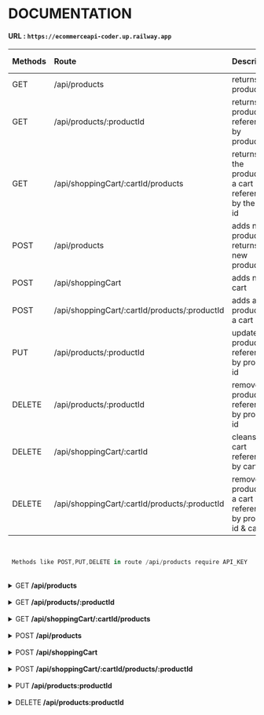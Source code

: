 # DOCUMENTATION
#### URL : `https://ecommerceapi-coder.up.railway.app`


| Methods | Route                                           | Description                                                       | Require API_KEY |
| :---    |     :---                                        | :---                                                              |  :---: |
| GET     | /api/products                                   | returns all products                                              |   NO   |
| GET     | /api/products/:productId                        | returns a product referenced by productId                         |   NO   |
| GET     | /api/shoppingCart/:cartId/products              | returns all the products of a cart referenced by the cart id      |   NO   |
| POST    | /api/products                                   | adds new product & returns the new product                        |   YES  |
| POST    | /api/shoppingCart                               | adds new cart                                                     |   NO   |
| POST    | /api/shoppingCart/:cartId/products/:productId   | adds a new product to a cart                                      |   NO   |
| PUT     | /api/products/:productId                        | updates a product referenced by product id                        |   YES  |
| DELETE  | /api/products/:productId                        | removes a product referenced by product id                        |   YES  |
| DELETE  | /api/shoppingCart/:cartId                       | cleans a cart referenced by cart id                               |   NO   |
| DELETE  | /api/shoppingCart/:cartId/products/:productId   | removes a product of a cart referenced by product id & cart id    |   NO   |
<br>

```js
 Methods like POST,PUT,DELETE in route /api/products require API_KEY
```
<br>

<details>
<summary>GET <b>/api/products</b></summary> 

<br>

```js
GET /api/products
GET https://ecommerceapi-coder.up.railway.app/api/products
```
## Example Response

### `status(200)`
```json
[
    {
        "id": 1,
        "productId": "MCO967705850",
        "title": "Laptop Asus M515da Gris 15.6 , Amd Ryzen 5 3500u  16gb De Ram 1tb Hdd 256gb Ssd, Amd Radeon Rx Vega 8 (ryzen 2000/3000) 1920x1080px Windows 10",
        "price": 1999900,
        "stock": 7,
        "thumbnail": "http://http2.mlstatic.com/D_894333-MLA51165023913_082022-F.jpg",
        "created_At": "01/12/2022 22:36:56"
    },
    {
        "id": 2,
        "productId": "MCO657791576",
        "title": "Torre Cpu Gamer Ryzen 7 5700g Vega 8 1tb 16gb Pc",
        "price": 3049900,
        "stock": 1,
        "thumbnail": "http://http2.mlstatic.com/D_661268-MCO47189663977_082021-F.jpg",
        "created_At": "01/12/2022 22:36:56"
    },
    {
        "id": 3,
        "productId": "MCO879442053",
        "title": "Kit De Teclado Y Mouse Inalámbrico Logitech Mk235 Español De Color Negro",
        "price": 95000,
        "stock": 11,
        "thumbnail": "http://http2.mlstatic.com/D_961801-MLA48377493379_112021-F.jpg",
        "created_At": "01/12/2022 22:36:56"
    }
]
```
</details>
<br>

<details>
<summary>GET <b>/api/products/:productId</b></summary> 

<br>


```js
GET /api/products/:productId
GET https://ecommerceapi-coder.up.railway.app/api/products/9cdffcf8-8d9f-40a9-a6d0-2d63e037944d
```

## Example Response

### `status(200)`
```json
{
    "id": 9,
    "productId": "9cdffcf8-8d9f-40a9-a6d0-2d63e037944d",
    "title": "Laptop Dell Inspiron 3505 Gris 15.6 , Amd Ryzen 5 3450u 16gb De Ram 1tb Hdd 256gb Ssd",
    "price": 2059900,
    "stock": 18,
    "thumbnail": "https://http2.mlstatic.com/D_921052-MLA47215256520_082021-O.jpg",
    "created_At": "01/12/2022 22:36:56"
}
```
### `status(404)`
```json
{
    "error": "this id 9cdffcf8-8d9f-40a9-a6d0-2d63e037944d doesn't exist"
}
```

</details>
<br>
<details>
<summary>GET <b>/api/shoppingCart/:cartId/products</b></summary> 
<br>

```js
GET /api/shoppingCart/:cartId/products
GET https://ecommerceapi-coder.up.railway.app/api/shoppingCart/12345678910/products
```

## Example Response

### `status(200)`
```json
{
    "id": 2,
    "cartId": "12345678910",
    "created_At": "01/12/2022 22:36:56",
    "products": [
        {
            "id": 1,
            "productId": "MCO967705850",
            "title": "Laptop Asus M515da Gris 15.6 , Amd Ryzen 5 3500u  16gb De Ram 1tb Hdd 256gb Ssd, Amd Radeon Rx Vega 8 (ryzen 2000/3000) 1920x1080px Windows 10",
            "price": 1999900,
            "stock": 7,
            "thumbnail": "http://http2.mlstatic.com/D_894333-MLA51165023913_082022-F.jpg",
            "created_At": "01/12/2022 22:36:56"
        },
        {
            "id": 2,
            "productId": "MCO657791576",
            "title": "Torre Cpu Gamer Ryzen 7 5700g Vega 8 1tb 16gb Pc",
            "price": 3049900,
            "stock": 1,
            "thumbnail": "http://http2.mlstatic.com/D_661268-MCO47189663977_082021-F.jpg",
            "created_At": "01/12/2022 22:36:56"
        },
        {
            "id": 3,
            "productId": "MCO879442053",
            "title": "Kit De Teclado Y Mouse Inalámbrico Logitech Mk235 Español De Color Negro",
            "price": 95000,
            "stock": 11,
            "thumbnail": "http://http2.mlstatic.com/D_961801-MLA48377493379_112021-F.jpg",
            "created_At": "01/12/2022 22:36:56"
        }
    ]
}
```
### `status(404)`
```json
{
    "error": "This cartId = 12345678910 doesn't exist"
}
```
</details>

<br>
<details>
<summary>POST <b>/api/products</b></summary> 
<br>

```js
POST /api/products
POST https://ecommerceapi-coder.up.railway.app/api/products
```

```js
headers:{
    "api_key": "*********************"
},
body:{
    "title": "test",
    "price": 95000,
    "stock": 18,
    "thumbnail": "http://http2.mlstatic.com/D_961801-MLA48377493379_112021-F.jpg"
}
```

## Example Response

### `status(201)`
```json
{
    "status": "successfully",
    "productAdded": {
        "title": "test",
        "price": 95000,
        "stock": 18,
        "thumbnail": "http://http2.mlstatic.com/D_961801-MLA48377493379_112021-F.jpg",
        "id": 10,
        "productId": "7746887c-80c9-48bf-ab5a-7f785612ee3b",
        "created_At": "01/12/2022 22:36:56"
    }
}
```
### `status(406)`
```json
{
    "error": "missing properties"
}
```
</details>
<br>
<details>
<summary>POST <b>/api/shoppingCart</b></summary> 
<br>

```js
POST /api/shoppingCart
POST https://ecommerceapi-coder.up.railway.app/api/shoppingCart
```

## Example Response

### `status(201)`
```json
{
    "state": "successfully",
    "message": "cart created correctly",
    "cart": {
        "id": 5,
        "cartId": "b85d0723-0e3e-48a2-8b83-c37d3a05960c",
        "created_At": "03/12/2022 18:23:56",
        "products": []
    }
}
```
</details>
<br>
<details>
<summary>POST <b>/api/shoppingCart/:cartId/products/:productId</b></summary> 
<br>

```js
POST /api/shoppingCart/:cartId/products/:productId
POST https://ecommerceapi-coder.up.railway.app/api/shoppingCart/b85d0723-0e3e-48a2-8b83-c37d3a05960c/products/MCO657791576
```

## Example Response

### `status(201)`
```json
{
    "state": "successfully",
    "message": "product added to cart with id = MCO657791576 correctly",
    "product": {
        "id": 2,
        "productId": "MCO657791576",
        "title": "Torre Cpu Gamer Ryzen 7 5700g Vega 8 1tb 16gb Pc",
        "price": 3049900,
        "stock": 1,
        "thumbnail": "http://http2.mlstatic.com/D_661268-MCO47189663977_082021-F.jpg",
        "created_At": "01/12/2022 22:36:56"
    },
    "cart": {
        "id": 5,
        "cartId": "b85d0723-0e3e-48a2-8b83-c37d3a05960c",
        "created_At": "03/12/2022 18:23:56",
        "products": [
            {
                "id": 2,
                "productId": "MCO657791576",
                "title": "Torre Cpu Gamer Ryzen 7 5700g Vega 8 1tb 16gb Pc",
                "price": 3049900,
                "stock": 1,
                "thumbnail": "http://http2.mlstatic.com/D_661268-MCO47189663977_082021-F.jpg",
                "created_At": "01/12/2022 22:36:56"
            }
        ]
    }
}
```

### `status(404)`
```json
{
    "error": "This productId = b85d0723-0e3e-48a2-8b83-c37d3a05960c doesn't exist"
}
```
### `status(404)`
```json
{
    "error": "This cartId = b85d0723-0e3e-48a2-8b83-c37d3a05960 doesn't exist"
}
```
</details>
<br>
<details>
<summary>PUT <b>/api/products:productId</b></summary> 
<br>

```js
PUT /api/products:productId
PUT https://ecommerceapi-coder.up.railway.app/api/products/9cdffcf8-8d9f-40a9-a6d0-2d63e037944d
```

```js
headers:{
    "api_key": "*********************"
},
body:{
    "title": "Laptop Dell Inspiron 3505 Gris 15.6 , Amd Ryzen 5 3450u 16gb De Ram 1tb Hdd 256gb Ssd",
    "price": 2059900,
    "stock": 50,
    "thumbnail": "https://http2.mlstatic.com/D_921052-MLA47215256520_082021-O.jpg"
}
```

## Example Response

### `status(201)`
```json
{
    "status": "successfully",
    "oldProduct": {
        "id": 9,
        "productId": "9cdffcf8-8d9f-40a9-a6d0-2d63e037944d",
        "title": "Laptop Dell Inspiron 3505 Gris 15.6 , Amd Ryzen 5 3450u 16gb De Ram 1tb Hdd 256gb Ssd",
        "price": 2059900,
        "stock": 18,
        "thumbnail": "https://http2.mlstatic.com/D_921052-MLA47215256520_082021-O.jpg",
        "created_At": "01/12/2022 22:36:56"
    },
    "productUpdated": {
        "title": "Laptop Dell Inspiron 3505 Gris 15.6 , Amd Ryzen 5 3450u 16gb De Ram 1tb Hdd 256gb Ssd",
        "price": 2059900,
        "stock": 50,
        "thumbnail": "https://http2.mlstatic.com/D_921052-MLA47215256520_082021-O.jpg",
        "id": 9,
        "productId": "9cdffcf8-8d9f-40a9-a6d0-2d63e037944d",
        "created_At": "01/12/2022 22:36:56"
    }
}
```
### `status(404)`
```json
{
    "error": "this id 9cdffcf8-8d9f-40a9-a6d0-2d63e037944d doesn't exist"
}
```

### `status(406)`
```json
{
    "error": "missing properties"
}
```
</details>
<br>
<details>
<summary>DELETE <b>/api/products:productId</b></summary> 
<br>

```js
DELETE /api/products:productId
DELETE https://ecommerceapi-coder.up.railway.app/api/products/7746887c-80c9-48bf-ab5a-7f785612ee3b
```

```js
headers:{
    "api_key": "*********************"
}
```

## Example Response

### `status(201)`
```json
{
    "status": "successfully",
    "message": "product whit id = 7746887c-80c9-48bf-ab5a-7f785612ee3b deleted",
    "productDeleted": {
        "title": "test",
        "price": 95000,
        "stock": 18,
        "thumbnail": "http://http2.mlstatic.com/D_961801-MLA48377493379_112021-F.jpg",
        "id": 10,
        "productId": "7746887c-80c9-48bf-ab5a-7f785612ee3b",
        "created_At": "01/12/2022 22:36:56"
    }
}
```
### `status(404)`
```json
{
    "error": "this id 7746887c-80c9-48bf-ab5a-7f785612ee3b doesn't exist"
}
```
</details>
<br>







